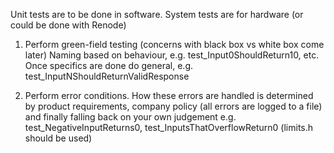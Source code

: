 <!-- SPDX-License-Identifier: zlib-acknowledgement -->
Unit tests are to be done in software.
System tests are for hardware (or could be done with Renode)

1. Perform green-field testing (concerns with black box vs white box come later)
Naming based on behaviour, e.g. test_Input0ShouldReturn10, etc.
Once specifics are done do general, e.g. test_InputNShouldReturnValidResponse

2. Perform error conditions. How these errors are handled is determined by product requirements,
company policy (all errors are logged to a file) and finally falling back on your own judgement
e.g. test_NegativeInputReturns0, test_InputsThatOverflowReturn0 (limits.h should be used)
